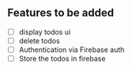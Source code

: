 ## Features to be added

- [ ] display todos ui
- [ ] delete todos
- [ ] Authentication via Firebase auth
- [ ] Store the todos in firebase